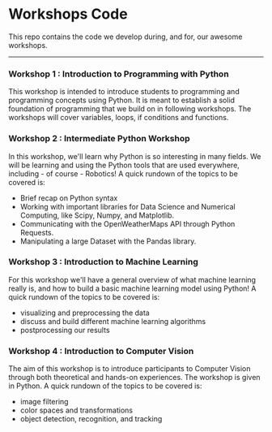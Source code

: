 # Workshops Code
This repo contains the code we develop during, and for, our awesome workshops.

---

### Workshop 1 : Introduction to Programming with Python
This workshop is intended to introduce students to programming and programming concepts using Python. It is meant to establish a solid foundation of programming that we build on in following workshops. The workshops will cover variables, loops, if conditions and functions.

### Workshop 2 : Intermediate Python Workshop
In this workshop, we'll learn why Python is so interesting in many fields. We will be learning and using the Python tools that are used everywhere, including - of course - Robotics! A quick rundown of the topics to be covered is:
- Brief recap on Python syntax
- Working with important libraries for Data Science and Numerical Computing, like Scipy, Numpy, and Matplotlib.
- Communicating with the OpenWeatherMaps API through Python Requests.
- Manipulating a large Dataset with the Pandas library.

### Workshop 3 : Introduction to Machine Learning
For this workshop we'll have a general overview of what machine learning really is, and how to build a basic machine learning model using Python!
A quick rundown of the topics to be covered is:
- visualizing and preprocessing the data
- discuss and build different machine learning algorithms
- postprocessing our results

### Workshop 4 : Introduction to Computer Vision
The aim of this workshop is to introduce participants to Computer Vision through both theoretical and hands-on experiences. The workshop is given in Python.
A quick rundown of the topics to be covered is:
- image filtering
- color spaces and transformations
- object detection, recognition, and tracking
